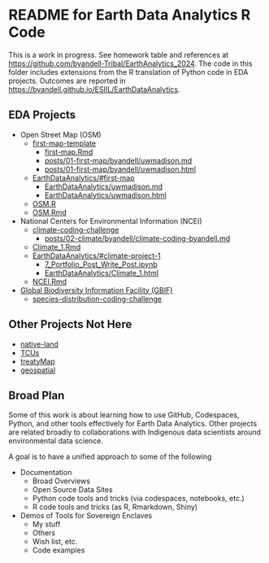# README for Earth Data Analytics R Code

This is a work in progress.
See homework table and references at
<https://github.com/byandell-Tribal/EarthAnalytics_2024>.
The code in this folder includes extensions from the R translation
of Python code in EDA projects.
Outcomes are reported in
<https://byandell.github.io/ESIIL/EarthDataAnalytics>.

## EDA Projects

- Open Street Map (OSM)
  - [first-map-template](https://github.com/byandell-Tribal/first-map-template/)
    - [first-map.Rmd](https://github.com/byandell-Tribal/first-map-template/blob/main/first-map.Rmd)
    - [posts/01-first-map/byandell/uwmadison.md](https://github.com/earthlab-education/Earth-Analytics-AY24/blob/byandell-contrib/posts/01-first-map/byandell/uwmadison.md)
    - [posts/01-first-map/byandell/uwmadison.html](https://github.com/earthlab-education/Earth-Analytics-AY24/blob/byandell-contrib/posts/01-first-map/byandell/uwmadison.html)
  - [EarthDataAnalytics/#first-map](https://byandell.github.io/ESIIL/EarthDataAnalytics/#first-map)
    - [EarthDataAnalytics/uwmadison.md](https://github.com/byandell/ESIIL/blob/main/docs/EarthDataAnalytics/uwmadison.md)
    - [EarthDataAnalytics/uwmadison.html](https://github.com/byandell/ESIIL/blob/main/docs/EarthDataAnalytics/uwmadison.html)
  - [OSM.R](https://github.com/byandell-Tribal/EarthAnalytics_2024/blob/main/R/OSM.R)
  - [OSM.Rmd](https://github.com/byandell-Tribal/EarthAnalytics_2024/blob/main/R/OSM.Rmd)
- National Centers for Environmental Information (NCEI)
  - [climate-coding-challenge](https://github.com/earthlab-education/climate-coding-challenge-byandell)
    - [posts/02-climate/byandell/climate-coding-byandell.md](https://github.com/earthlab-education/Earth-Analytics-AY24/blob/byandell-contrib/posts/02-climate/byandell/climate-coding-byandell.md)
  - [Climate_1.Rmd](https://github.com/earthlab-education/climate-coding-challenge-byandell/blob/main/Climate_1.Rmd)
  - [EarthDataAnalytics/#climate-project-1](https://byandell.github.io/ESIIL/EarthDataAnalytics/#climate-project-1)
    - [7_Portfolio_Post_Write_Post.ipynb](https://github.com/earthlab-education/climate-coding-challenge-byandell/blob/main/7_Portfolio_Post_Write_Post.ipynb)
    - [EarthDataAnalytics/Climate_1.html](https://github.com/byandell/ESIIL/blob/main/docs/EarthDataAnalytics/Climate_1.html)
  - [NCEI.Rmd](https://github.com/byandell-Tribal/EarthAnalytics_2024/blob/main/R/NCEI.R)
- [Global Biodiversity Information Facility (GBIF)](https://gbif.org)
  - [species-distribution-coding-challenge](https://github.com/earthlab-education/species-distribution-coding-challenge-byandell)
 

## Other Projects Not Here

- [native-land](https://github.com/byandell-Tribal/native-land)
- [TCUs](https://github.com/byandell-Tribal/TCUs)
- [treatyMap](https://github.com/byandell-Tribal/treatyMap)
- [geospatial](https://github.com/byandell/geospatial)

## Broad Plan

Some of this work is about learning how to use GitHub, Codespaces, Python,
and other tools effectively for Earth Data Analytics.
Other projects are related broadly to collaborations with Indigenous
data scientists around environmental data science.

A goal is to have a unified approach to some of the following

- Documentation
  - Broad Overviews
  - Open Source Data Sites
  - Python code tools and tricks (via codespaces, notebooks, etc.)
  - R code tools and tricks (as R, Rmarkdown, Shiny)
- Demos of Tools for Sovereign Enclaves
  - My stuff
  - Others
  - Wish list, etc.
  - Code examples
